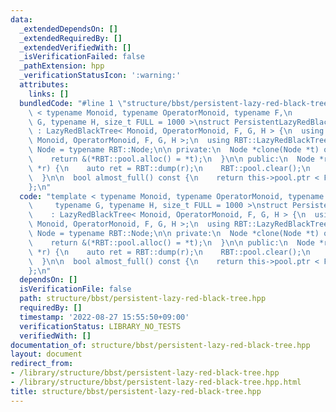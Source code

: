 ```yaml
---
data:
  _extendedDependsOn: []
  _extendedRequiredBy: []
  _extendedVerifiedWith: []
  _isVerificationFailed: false
  _pathExtension: hpp
  _verificationStatusIcon: ':warning:'
  attributes:
    links: []
  bundledCode: "#line 1 \"structure/bbst/persistent-lazy-red-black-tree.hpp\"\ntemplate\
    \ < typename Monoid, typename OperatorMonoid, typename F,\n           typename\
    \ G, typename H, size_t FULL = 1000 >\nstruct PersistentLazyRedBlackTree\n   \
    \ : LazyRedBlackTree< Monoid, OperatorMonoid, F, G, H > {\n  using RBT = LazyRedBlackTree<\
    \ Monoid, OperatorMonoid, F, G, H >;\n  using RBT::LazyRedBlackTree;\n  using\
    \ Node = typename RBT::Node;\n\n private:\n  Node *clone(Node *t) override {\n\
    \    return &(*RBT::pool.alloc() = *t);\n  }\n\n public:\n  Node *rebuild(Node\
    \ *r) {\n    auto ret = RBT::dump(r);\n    RBT::pool.clear();\n    return RBT::build(ret);\n\
    \  }\n\n  bool almost_full() const {\n    return this->pool.ptr < FULL;\n  }\n\
    };\n"
  code: "template < typename Monoid, typename OperatorMonoid, typename F,\n      \
    \     typename G, typename H, size_t FULL = 1000 >\nstruct PersistentLazyRedBlackTree\n\
    \    : LazyRedBlackTree< Monoid, OperatorMonoid, F, G, H > {\n  using RBT = LazyRedBlackTree<\
    \ Monoid, OperatorMonoid, F, G, H >;\n  using RBT::LazyRedBlackTree;\n  using\
    \ Node = typename RBT::Node;\n\n private:\n  Node *clone(Node *t) override {\n\
    \    return &(*RBT::pool.alloc() = *t);\n  }\n\n public:\n  Node *rebuild(Node\
    \ *r) {\n    auto ret = RBT::dump(r);\n    RBT::pool.clear();\n    return RBT::build(ret);\n\
    \  }\n\n  bool almost_full() const {\n    return this->pool.ptr < FULL;\n  }\n\
    };\n"
  dependsOn: []
  isVerificationFile: false
  path: structure/bbst/persistent-lazy-red-black-tree.hpp
  requiredBy: []
  timestamp: '2022-08-27 15:55:50+09:00'
  verificationStatus: LIBRARY_NO_TESTS
  verifiedWith: []
documentation_of: structure/bbst/persistent-lazy-red-black-tree.hpp
layout: document
redirect_from:
- /library/structure/bbst/persistent-lazy-red-black-tree.hpp
- /library/structure/bbst/persistent-lazy-red-black-tree.hpp.html
title: structure/bbst/persistent-lazy-red-black-tree.hpp
---
```

